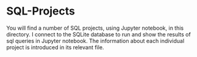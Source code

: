 # SQL-Projects

You will find a number of SQL projects, using Jupyter notebook, in this directory. I connect to the SQLite database to run and show the results of sql queries in Jupyter notebook. The information about each individual project is introduced in its relevant file.
